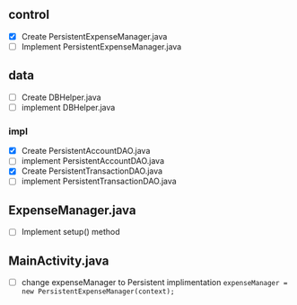## control
- [x] Create PersistentExpenseManager.java
- [ ] Implement PersistentExpenseManager.java

## data
- [ ] Create DBHelper.java
- [ ] implement DBHelper.java

### impl
- [x] Create PersistentAccountDAO.java
- [ ] implement PersistentAccountDAO.java
- [x] Create PersistentTransactionDAO.java
- [ ] implement PersistentTransactionDAO.java

## ExpenseManager.java
- [ ] Implement setup() method

## MainActivity.java
- [ ] change expenseManager to Persistent implimentation
`expenseManager = new PersistentExpenseManager(context);`
